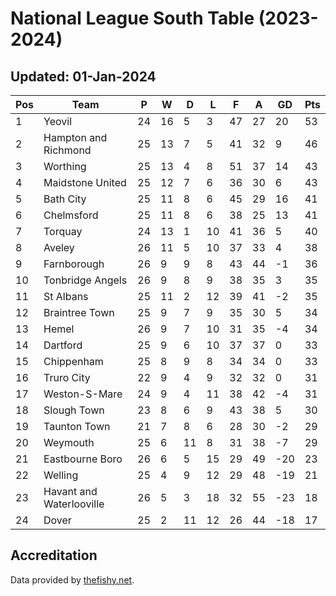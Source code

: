 # National League South Table (2023-2024)
## Updated: 01-Jan-2024

| Pos | Team | P | W | D | L | F | A | GD | Pts |
| --- | --- | --- | --- | --- | --- | --- | --- | --- | --- |
| 1 | Yeovil | 24 | 16 | 5 | 3 | 47 | 27 | 20 | 53 |
| 2 | Hampton and Richmond | 25 | 13 | 7 | 5 | 41 | 32 | 9 | 46 |
| 3 | Worthing | 25 | 13 | 4 | 8 | 51 | 37 | 14 | 43 |
| 4 | Maidstone United | 25 | 12 | 7 | 6 | 36 | 30 | 6 | 43 |
| 5 | Bath City | 25 | 11 | 8 | 6 | 45 | 29 | 16 | 41 |
| 6 | Chelmsford | 25 | 11 | 8 | 6 | 38 | 25 | 13 | 41 |
| 7 | Torquay | 24 | 13 | 1 | 10 | 41 | 36 | 5 | 40 |
| 8 | Aveley | 26 | 11 | 5 | 10 | 37 | 33 | 4 | 38 |
| 9 | Farnborough | 26 | 9 | 9 | 8 | 43 | 44 | -1 | 36 |
| 10 | Tonbridge Angels | 26 | 9 | 8 | 9 | 38 | 35 | 3 | 35 |
| 11 | St Albans | 25 | 11 | 2 | 12 | 39 | 41 | -2 | 35 |
| 12 | Braintree Town | 25 | 9 | 7 | 9 | 35 | 30 | 5 | 34 |
| 13 | Hemel | 26 | 9 | 7 | 10 | 31 | 35 | -4 | 34 |
| 14 | Dartford | 25 | 9 | 6 | 10 | 37 | 37 | 0 | 33 |
| 15 | Chippenham | 25 | 8 | 9 | 8 | 34 | 34 | 0 | 33 |
| 16 | Truro City | 22 | 9 | 4 | 9 | 32 | 32 | 0 | 31 |
| 17 | Weston-S-Mare | 24 | 9 | 4 | 11 | 38 | 42 | -4 | 31 |
| 18 | Slough Town | 23 | 8 | 6 | 9 | 43 | 38 | 5 | 30 |
| 19 | Taunton Town | 21 | 7 | 8 | 6 | 28 | 30 | -2 | 29 |
| 20 | Weymouth | 25 | 6 | 11 | 8 | 31 | 38 | -7 | 29 |
| 21 | Eastbourne Boro | 26 | 6 | 5 | 15 | 29 | 49 | -20 | 23 |
| 22 | Welling | 25 | 4 | 9 | 12 | 29 | 48 | -19 | 21 |
| 23 | Havant and Waterlooville | 26 | 5 | 3 | 18 | 32 | 55 | -23 | 18 |
| 24 | Dover | 25 | 2 | 11 | 12 | 26 | 44 | -18 | 17 |

## Accreditation 

Data provided by [thefishy.net](https://www.thefishy.net/).